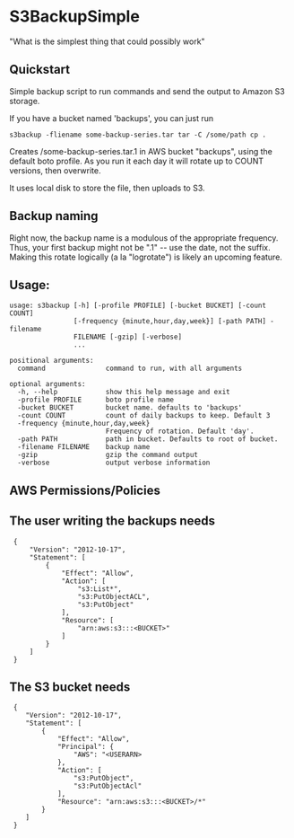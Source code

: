 # S3BackupSimple

"What is the simplest thing that could possibly work"

## Quickstart

Simple backup script to run commands and send the output to Amazon S3
storage.

If you have a bucket named 'backups', you can just run

    s3backup -fliename some-backup-series.tar tar -C /some/path cp .

Creates /some-backup-series.tar.1 in AWS bucket "backups", using the
default boto profile.  As you run it each day it will rotate up to
COUNT versions, then overwrite.

It uses local disk to store the file, then uploads to S3.

## Backup naming

Right now, the backup name is a modulous of the appropriate frequency.
Thus, your first backup might not be ".1" -- use the date, not the
suffix.  Making this rotate logically (a la "logrotate") is likely an
upcoming feature.

## Usage:

    usage: s3backup [-h] [-profile PROFILE] [-bucket BUCKET] [-count COUNT]
                    [-frequency {minute,hour,day,week}] [-path PATH] -filename
                    FILENAME [-gzip] [-verbose]
                    ...
    
    positional arguments:
      command               command to run, with all arguments
    
    optional arguments:
      -h, --help            show this help message and exit
      -profile PROFILE      boto profile name
      -bucket BUCKET        bucket name. defaults to 'backups'
      -count COUNT          count of daily backups to keep. Default 3
      -frequency {minute,hour,day,week}
                            Frequency of rotation. Default 'day'.
      -path PATH            path in bucket. Defaults to root of bucket.
      -filename FILENAME    backup name
      -gzip                 gzip the command output
      -verbose              output verbose information

## AWS Permissions/Policies

## The user writing the backups needs

     {
         "Version": "2012-10-17",
         "Statement": [
             {
                 "Effect": "Allow",
                 "Action": [
                     "s3:List*",
                     "s3:PutObjectACL",
                     "s3:PutObject"
                 ],
                 "Resource": [
                     "arn:aws:s3:::<BUCKET>"
                 ]
             }
         ]
     }

## The S3 bucket needs

     {
     	"Version": "2012-10-17",
     	"Statement": [
     		{
     			"Effect": "Allow",
     			"Principal": {
     				"AWS": "<USERARN>
     			},
     			"Action": [
     				"s3:PutObject",
     				"s3:PutObjectAcl"
     			],
     			"Resource": "arn:aws:s3:::<BUCKET>/*"
     		}
     	]
     }

